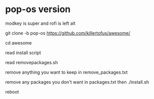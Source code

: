 # pop-os version

modkey is super and rofi is left alt

git clone  -b pop-os https://github.com/killertofus/awesome/ 

cd awesome 

read install script 

read removepackages.sh 

remove anything you want to keep in remove_packages.txt

remove any packages you don't want in packages.txt then ./install.sh

reboot
